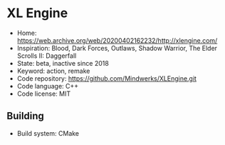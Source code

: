 # XL Engine

- Home: https://web.archive.org/web/20200402162232/http://xlengine.com/
- Inspiration: Blood, Dark Forces, Outlaws, Shadow Warrior, The Elder Scrolls II: Daggerfall
- State: beta, inactive since 2018
- Keyword: action, remake
- Code repository: https://github.com/Mindwerks/XLEngine.git
- Code language: C++
- Code license: MIT

## Building

- Build system: CMake
